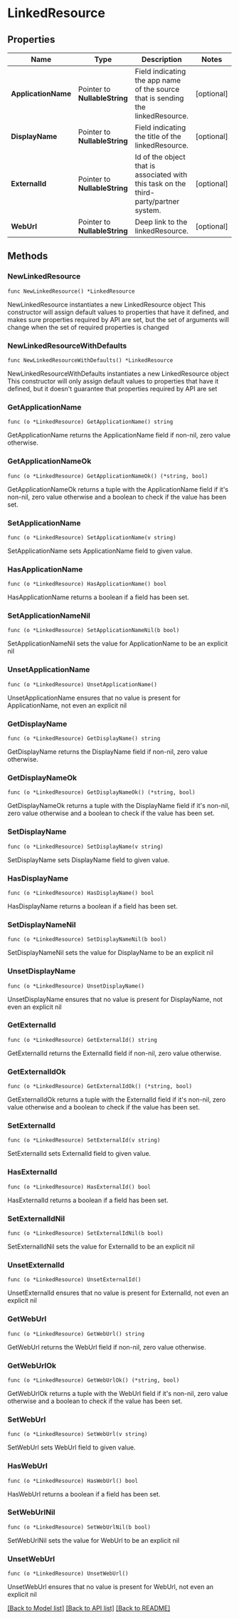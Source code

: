 # LinkedResource

## Properties

Name | Type | Description | Notes
------------ | ------------- | ------------- | -------------
**ApplicationName** | Pointer to **NullableString** | Field indicating the app name of the source that is sending the linkedResource. | [optional] 
**DisplayName** | Pointer to **NullableString** | Field indicating the title of the linkedResource. | [optional] 
**ExternalId** | Pointer to **NullableString** | Id of the object that is associated with this task on the third-party/partner system. | [optional] 
**WebUrl** | Pointer to **NullableString** | Deep link to the linkedResource. | [optional] 

## Methods

### NewLinkedResource

`func NewLinkedResource() *LinkedResource`

NewLinkedResource instantiates a new LinkedResource object
This constructor will assign default values to properties that have it defined,
and makes sure properties required by API are set, but the set of arguments
will change when the set of required properties is changed

### NewLinkedResourceWithDefaults

`func NewLinkedResourceWithDefaults() *LinkedResource`

NewLinkedResourceWithDefaults instantiates a new LinkedResource object
This constructor will only assign default values to properties that have it defined,
but it doesn't guarantee that properties required by API are set

### GetApplicationName

`func (o *LinkedResource) GetApplicationName() string`

GetApplicationName returns the ApplicationName field if non-nil, zero value otherwise.

### GetApplicationNameOk

`func (o *LinkedResource) GetApplicationNameOk() (*string, bool)`

GetApplicationNameOk returns a tuple with the ApplicationName field if it's non-nil, zero value otherwise
and a boolean to check if the value has been set.

### SetApplicationName

`func (o *LinkedResource) SetApplicationName(v string)`

SetApplicationName sets ApplicationName field to given value.

### HasApplicationName

`func (o *LinkedResource) HasApplicationName() bool`

HasApplicationName returns a boolean if a field has been set.

### SetApplicationNameNil

`func (o *LinkedResource) SetApplicationNameNil(b bool)`

 SetApplicationNameNil sets the value for ApplicationName to be an explicit nil

### UnsetApplicationName
`func (o *LinkedResource) UnsetApplicationName()`

UnsetApplicationName ensures that no value is present for ApplicationName, not even an explicit nil
### GetDisplayName

`func (o *LinkedResource) GetDisplayName() string`

GetDisplayName returns the DisplayName field if non-nil, zero value otherwise.

### GetDisplayNameOk

`func (o *LinkedResource) GetDisplayNameOk() (*string, bool)`

GetDisplayNameOk returns a tuple with the DisplayName field if it's non-nil, zero value otherwise
and a boolean to check if the value has been set.

### SetDisplayName

`func (o *LinkedResource) SetDisplayName(v string)`

SetDisplayName sets DisplayName field to given value.

### HasDisplayName

`func (o *LinkedResource) HasDisplayName() bool`

HasDisplayName returns a boolean if a field has been set.

### SetDisplayNameNil

`func (o *LinkedResource) SetDisplayNameNil(b bool)`

 SetDisplayNameNil sets the value for DisplayName to be an explicit nil

### UnsetDisplayName
`func (o *LinkedResource) UnsetDisplayName()`

UnsetDisplayName ensures that no value is present for DisplayName, not even an explicit nil
### GetExternalId

`func (o *LinkedResource) GetExternalId() string`

GetExternalId returns the ExternalId field if non-nil, zero value otherwise.

### GetExternalIdOk

`func (o *LinkedResource) GetExternalIdOk() (*string, bool)`

GetExternalIdOk returns a tuple with the ExternalId field if it's non-nil, zero value otherwise
and a boolean to check if the value has been set.

### SetExternalId

`func (o *LinkedResource) SetExternalId(v string)`

SetExternalId sets ExternalId field to given value.

### HasExternalId

`func (o *LinkedResource) HasExternalId() bool`

HasExternalId returns a boolean if a field has been set.

### SetExternalIdNil

`func (o *LinkedResource) SetExternalIdNil(b bool)`

 SetExternalIdNil sets the value for ExternalId to be an explicit nil

### UnsetExternalId
`func (o *LinkedResource) UnsetExternalId()`

UnsetExternalId ensures that no value is present for ExternalId, not even an explicit nil
### GetWebUrl

`func (o *LinkedResource) GetWebUrl() string`

GetWebUrl returns the WebUrl field if non-nil, zero value otherwise.

### GetWebUrlOk

`func (o *LinkedResource) GetWebUrlOk() (*string, bool)`

GetWebUrlOk returns a tuple with the WebUrl field if it's non-nil, zero value otherwise
and a boolean to check if the value has been set.

### SetWebUrl

`func (o *LinkedResource) SetWebUrl(v string)`

SetWebUrl sets WebUrl field to given value.

### HasWebUrl

`func (o *LinkedResource) HasWebUrl() bool`

HasWebUrl returns a boolean if a field has been set.

### SetWebUrlNil

`func (o *LinkedResource) SetWebUrlNil(b bool)`

 SetWebUrlNil sets the value for WebUrl to be an explicit nil

### UnsetWebUrl
`func (o *LinkedResource) UnsetWebUrl()`

UnsetWebUrl ensures that no value is present for WebUrl, not even an explicit nil

[[Back to Model list]](../README.md#documentation-for-models) [[Back to API list]](../README.md#documentation-for-api-endpoints) [[Back to README]](../README.md)


